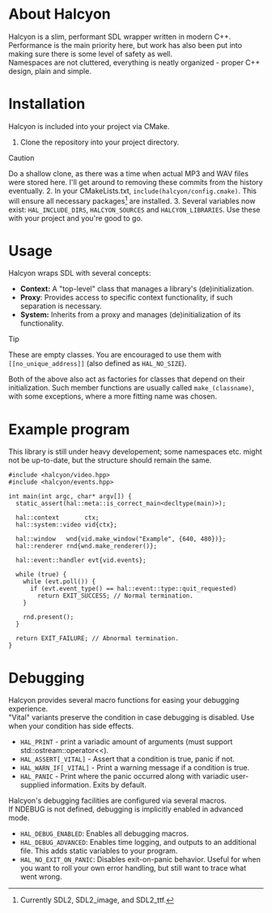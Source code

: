 # About Halcyon
Halcyon is a slim, performant SDL wrapper written in modern C++.  
Performance is the main priority here, but work has also been put into making sure there is some level of safety as well.  
Namespaces are not cluttered, everything is neatly organized - proper C++ design, plain and simple.  

# Installation
Halcyon is included into your project via CMake.
1. Clone the repository into your project directory.
> [!CAUTION]
Do a shallow clone, as there was a time when actual MP3 and WAV files were stored here. I'll get around to removing these commits from the history eventually.
2. In your CMakeLists.txt, `include(halcyon/config.cmake)`. This will ensure all necessary packages[^1] are installed.
3. Several variables now exist: `HAL_INCLUDE_DIRS`, `HALCYON_SOURCES` and `HALCYON_LIBRARIES`. Use these with your project and you're good to go.

# Usage
Halcyon wraps SDL with several concepts:
- **Context:** A "top-level" class that manages a library's (de)initialization.
- **Proxy**: Provides access to specific context functionality, if such separation is necessary.
- **System:** Inherits from a proxy and manages (de)initialization of its functionality.
> [!TIP]
These are empty classes. You are encouraged to use them with `[[no_unique_address]]` (also defined as `HAL_NO_SIZE`).

Both of the above also act as factories for classes that depend on their initialization. Such member functions are usually called `make_(classname)`, with some exceptions, where a more fitting name was chosen.

[^1]: Currently SDL2, SDL2_image, and SDL2_ttf.

# Example program
This library is still under heavy developement; some namespaces etc. might not be up-to-date, but the structure should remain the same.
```
#include <halcyon/video.hpp>
#include <halcyon/events.hpp>

int main(int argc, char* argv[]) {
  static_assert(hal::meta::is_correct_main<decltype(main)>);

  hal::context       ctx;
  hal::system::video vid{ctx};

  hal::window   wnd{vid.make_window("Example", {640, 480})};
  hal::renderer rnd{wnd.make_renderer()};

  hal::event::handler evt{vid.events};

  while (true) {
    while (evt.poll()) {
      if (evt.event_type() == hal::event::type::quit_requested)
        return EXIT_SUCCESS; // Normal termination.
    }

    rnd.present();
  }

  return EXIT_FAILURE; // Abnormal termination.
}
```

# Debugging
Halcyon provides several macro functions for easing your debugging experience.  
"Vital" variants preserve the condition in case debugging is disabled. Use when your condition has side effects.
- `HAL_PRINT` - print a variadic amount of arguments (must support std::ostream::operator<<).
- `HAL_ASSERT[_VITAL]` - Assert that a condition is true, panic if not.
- `HAL_WARN_IF[_VITAL]` - Print a warning message if a condition is true.
- `HAL_PANIC` - Print where the panic occurred along with variadic user-supplied information. Exits by default.

Halcyon's debugging facilities are configured via several macros.  
If NDEBUG is not defined, debugging is implicitly enabled in advanced mode.
- `HAL_DEBUG_ENABLED`: Enables all debugging macros.
- `HAL_DEBUG_ADVANCED`: Enables time logging, and outputs to an additional file. This adds static variables to your program.
- `HAL_NO_EXIT_ON_PANIC`: Disables exit-on-panic behavior. Useful for when you want to roll your own error handling, but still want to trace what went wrong.
